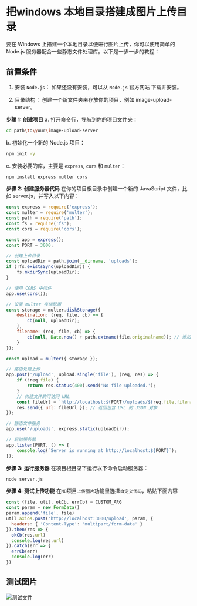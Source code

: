 # 把windows 本地目录搭建成图片上传目录
要在 Windows 上搭建一个本地目录以便进行图片上传，你可以使用简单的 Node.js 服务器配合一些静态文件处理库。以下是一步一步的教程：
## 前置条件
1. 安装 `Node.js`：
如果还没有安装，可以从 `Node.js` 官方网站 下载并安装。

2. 目录结构：
创建一个新文件夹来存放你的项目，例如 image-upload-server。

**步骤 1: 创建项目**
a. 打开命令行，导航到你的项目文件夹：

```bash
cd path\to\your\image-upload-server
```
b. 初始化一个新的 Node.js 项目：

```bash
npm init -y
```
c. 安装必要的库，主要是 `express`, `cors` 和 `multer`：

```bash
npm install express multer cors
```
**步骤 2: 创建服务器代码**
在你的项目根目录中创建一个新的 JavaScript 文件，比如 server.js，并写入以下内容：
```javascript
const express = require('express');
const multer = require('multer');
const path = require('path');
const fs = require('fs');
const cors = require('cors');

const app = express();
const PORT = 3000;

// 创建上传目录
const uploadDir = path.join(__dirname, 'uploads');
if (!fs.existsSync(uploadDir)) {
    fs.mkdirSync(uploadDir);
}

// 使用 CORS 中间件
app.use(cors());

// 设置 multer 存储配置
const storage = multer.diskStorage({
    destination: (req, file, cb) => {
        cb(null, uploadDir);
    },
    filename: (req, file, cb) => {
        cb(null, Date.now() + path.extname(file.originalname)); // 添加时间戳以避免文件名冲突
    }
});

const upload = multer({ storage });

// 路由处理上传
app.post('/upload', upload.single('file'), (req, res) => {
    if (!req.file) {
        return res.status(400).send('No file uploaded.');
    }
    // 构建文件的可访问 URL
    const fileUrl = `http://localhost:${PORT}/uploads/${req.file.filename}`;
    res.send({ url: fileUrl }); // 返回包含 URL 的 JSON 对象
});

// 静态文件服务
app.use('/uploads', express.static(uploadDir));

// 启动服务器
app.listen(PORT, () => {
    console.log(`Server is running at http://localhost:${PORT}`);
});
```
**步骤 3: 运行服务器**
在项目根目录下运行以下命令启动服务器：

```bash
node server.js
```
**步骤 4: 测试上传功能**
在`MD`项目`上传图片`功能里选择`自定义代码`，粘贴下面内容
```javascript
const {file, util, okCb, errCb} = CUSTOM_ARG
const param = new FormData()
param.append('file', file)
util.axios.post('http://localhost:3000/upload', param, {
  headers: { 'Content-Type': 'multipart/form-data' }
}).then(res => {
  okCb(res.url)
  console.log(res.url)
}).catch(err => {
  errCb(err)
  console.log(err)
})
```
## 测试图片

![测试文件](http://localhost:3000/uploads/1739171742307.png "test")
